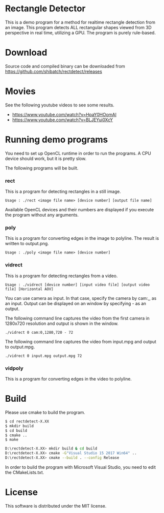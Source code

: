 # Rectangle Detector

This is a demo program for a method for realtime rectangle detection from an image. This program detects ALL rectangular shapes viewed from 3D perspective in real time, utilizing a GPU. The program is purely rule-based.

# Download

Source code and compiled binary can be downloaded from https://github.com/shibatch/rectdetect/releases

# Movies

See the following youtube videos to see some results.

* https://www.youtube.com/watch?v=HpaY0HOomAI
* https://www.youtube.com/watch?v=BLJEYui0XcY

# Running demo programs

You need to set up OpenCL runtime in order to run the programs. A CPU device should work, but it is pretty slow.

The following programs will be built.

### rect

This is a program for detecting rectangles in a still image.

```
Usage : ./rect <image file name> [device number] [output file name]
```

Available OpenCL devices and their numbers are displayed if you execute the program without any arguments.

### poly

This is a program for converting edges in the image to polyline. The result is written to output.png.

```
Usage : ./poly <image file name> [device number]
```


### vidrect

This is a program for detecting rectangles from a video.

```
Usage : ./vidrect [device number] [input video file] [output video file] [Horizontal AOV]
```

You can use camera as input. In that case, specify the camera by cam:<cam id>,<width>,<height> as an input.
Output can be displayed on an window by specifying - as an output.

The following command line captures the video from the first camera in 1280x720 resolution and output is shown in the window.
```
./vidrect 0 cam:0,1280,720 - 72
```

The following command line captures the video from input.mpg and output to output.mpg.
```
./vidrect 0 input.mpg output.mpg 72
```


### vidpoly

This is a program for converting edges in the video to polyline.


# Build

Please use cmake to build the program.

```sh
$ cd rectdetect-X.XX
$ mkdir build
$ cd build
$ cmake ..
$ make
```

```sh
D:\rectdetect-X.XX> mkdir build & cd build
D:\rectdetect-X.XX> cmake -G"Visual Studio 15 2017 Win64" ..
D:\rectdetect-X.XX> cmake --build . --config Release
```

In order to build the program with Microsoft Visual Studio, you need to edit the CMakeLists.txt.

# License

This software is distributed under the MIT license.

